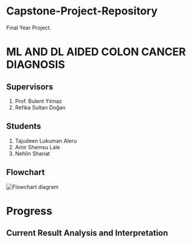 # Capstone-Project-Repository
Final Year Project.

# ML AND DL AIDED COLON CANCER DIAGNOSIS

## Supervisors

1. Prof. Bulent Yılmaz
2. Refika Sultan Doğan

## Students

1. Tajudeen Lukuman Aleru
2. Amir Shemsu Lale
3. Nehlin Shariat

## Flowchart

<img src="" alt="Flowchart diagram"></img>

# Progress

## Current Result Analysis and Interpretation



